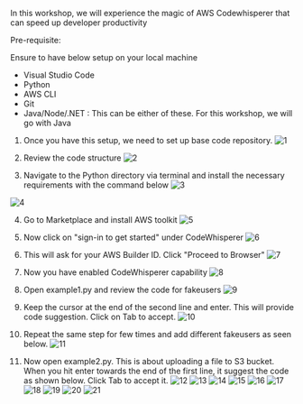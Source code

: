 In this workshop, we will experience the magic of AWS Codewhisperer that can speed up developer productivity

Pre-requisite:

Ensure to have below setup on your local machine

- Visual Studio Code
- Python 
- AWS CLI 
- Git 
- Java/Node/.NET : This can be either of these. For this workshop, we will go with Java

1. Once you have this setup, we need to set up base code repository.
![1](https://github.com/prashantlangade306/12weeksawschallenge/assets/57378421/b4691334-fafd-4205-83de-1530c1016870)

2. Review the code structure
![2](https://github.com/prashantlangade306/12weeksawschallenge/assets/57378421/60af4da0-ccd5-422b-b63b-e51f4a758af7)

3. Navigate to the Python directory via terminal and install the necessary requirements with the command below
![3](https://github.com/prashantlangade306/12weeksawschallenge/assets/57378421/ca8ae22d-1920-42cd-9dd7-233961c075d9)

![4](https://github.com/prashantlangade306/12weeksawschallenge/assets/57378421/2ed1105a-c2b1-4931-b6d9-9b89b146ca0d)

4. Go to Marketplace and install AWS toolkit
![5](https://github.com/prashantlangade306/12weeksawschallenge/assets/57378421/81af5037-39fd-4585-bc4b-bded69f1d51a)

5. Now click on "sign-in to get started" under CodeWhisperer
![6](https://github.com/prashantlangade306/12weeksawschallenge/assets/57378421/b920dd51-665a-4d90-842a-d90aad3ab2bc)

6. This will ask for your AWS Builder ID. Click "Proceed to Browser"
![7](https://github.com/prashantlangade306/12weeksawschallenge/assets/57378421/9e24247b-c4a8-43bc-950f-47c4871def42)

7. Now you have enabled CodeWhisperer capability
![8](https://github.com/prashantlangade306/12weeksawschallenge/assets/57378421/4f9f75bc-68ed-4058-bf64-faaa7e8f2cf3)

8. Open example1.py and review the code for fakeusers
![9](https://github.com/prashantlangade306/12weeksawschallenge/assets/57378421/04c46d66-d8f0-4cf0-9a52-6e343fbdb345)

9. Keep the cursor at the end of the second line and enter. This will provide code suggestion. Click on Tab to accept.
![10](https://github.com/prashantlangade306/12weeksawschallenge/assets/57378421/0e59b13f-c700-4817-a568-262a6c0da369)

10. Repeat the same step for few times and add different fakeusers as seen below.
![11](https://github.com/prashantlangade306/12weeksawschallenge/assets/57378421/660108d3-4927-47dc-b4f7-242cc38d3c2a)

11. Now open example2.py. This is about uploading a file to S3 bucket. When you hit enter towards the end of the first line, it suggest the code as shown below. Click Tab to accept it.
![12](https://github.com/prashantlangade306/12weeksawschallenge/assets/57378421/50ee41d6-0e44-4144-beb2-24d155caf957)
![13](https://github.com/prashantlangade306/12weeksawschallenge/assets/57378421/db9e4f12-b59c-4c8b-a98b-38da29417081)
![14](https://github.com/prashantlangade306/12weeksawschallenge/assets/57378421/42241df9-90aa-4d31-a9a2-78186ef380a7)
![15](https://github.com/prashantlangade306/12weeksawschallenge/assets/57378421/b3581e23-52a5-4547-8f80-ed70f7f22a1c)
![16](https://github.com/prashantlangade306/12weeksawschallenge/assets/57378421/e43961c2-94cd-4b46-8b2f-c9af59f3fb1e)
![17](https://github.com/prashantlangade306/12weeksawschallenge/assets/57378421/55715afb-9eeb-48d3-aa60-840f43fe8242)
![18](https://github.com/prashantlangade306/12weeksawschallenge/assets/57378421/2388549e-fb86-47f1-a195-25864d4c7b48)
![19](https://github.com/prashantlangade306/12weeksawschallenge/assets/57378421/540b3e08-2cf6-4811-95db-a430d5382977)
![20](https://github.com/prashantlangade306/12weeksawschallenge/assets/57378421/68badd76-7782-43a4-8169-bea488f26911)
![21](https://github.com/prashantlangade306/12weeksawschallenge/assets/57378421/a6bc82bd-42be-43ca-89f4-b641cd6dad31)


